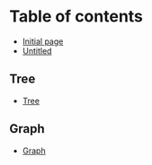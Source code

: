 # Table of contents

* [Initial page](README.md)
* [Untitled](untitled.md)

## Tree

* [Tree](tree/tree.md)

## Graph

* [Graph](graph/untitled.md)

